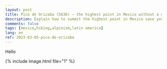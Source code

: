 ```yaml
---
layout: post
title: Pico de Orizaba (5636) — the highest point in Mexico without a guide
description: Explain how to summit the highest point in Mexico save your life and money
comments: false
tags: [mexico,hiking,alpinism,latin america]
lang: en
ref: 2023-03-05-pico-de-orizaba
---
```


Hello

{%
  include image.html
  file="1"
%}